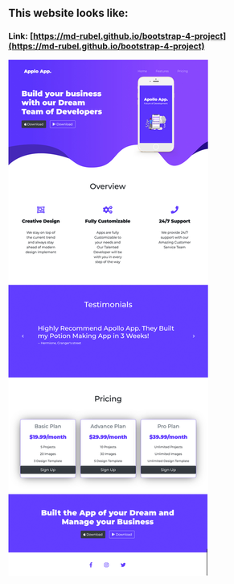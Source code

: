 ## This website looks like:

### Link: [https://md-rubel.github.io/bootstrap-4-project](https://md-rubel.github.io/bootstrap-4-project)

![Bootstrap 4](website.jpg)
